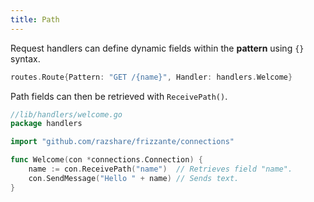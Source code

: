 ```yaml
---
title: Path
---
```


Request handlers can define dynamic fields within the **pattern** using `{}` syntax.


```go
routes.Route{Pattern: "GET /{name}", Handler: handlers.Welcome}
```

Path fields can then be retrieved with `ReceivePath()`.

```go
//lib/handlers/welcome.go
package handlers

import "github.com/razshare/frizzante/connections"

func Welcome(con *connections.Connection) {
    name := con.ReceivePath("name")  // Retrieves field "name".
    con.SendMessage("Hello " + name) // Sends text.
}
```